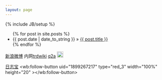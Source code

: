 ```yaml
---
layout: page
---
```

{% include JB/setup %}

<ul class="posts">
  {% for post in site.posts %}
    <li><span>{{ post.date | date_to_string }}</span> &raquo; <a href="{{ BASE_PATH }}{{ post.url }}">{{ post.title }}</a></li>
  {% endfor %}
</ul>

 [新浪微博](http://t.cn/1000copy) 
 内网[trdwiki](http://trdwebserver:8082/trdwiki)
 [q2a](http://192.168.12.247/q2a)
 <img src="http://www.gravatar.com/avatar/88caadc211781b5ba82d07e435443213" height="20" width="20">
<script src="http://s85.cnzz.com/stat.php?id=5081690&web_id=5081690" language="JavaScript"></script>
<a href="http://rizhibao.com" name="rizhi5cd393699b5748eefa4361bde95f8827bao" >日志宝</a>
<wb:follow-button uid="1899267217" type="red_3" width="100%" height="20" ></wb:follow-button>          
